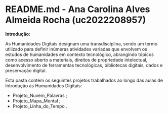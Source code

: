 # README.md - Ana Carolina Alves Almeida Rocha (uc2022208957)

**Introdução:**

As Humanidades Digitais designam uma transdisciplina, sendo um termo utilizado para definir inúmeras atividades variadas que envolvem os estudos de humanidades em contexto tecnológico, abrangindo tópicos como acesso aberto a materiais, direitos de propriedade intelectual, desenvolvimento de ferramentas tecnológicas, bibliotecas digitais, dados e preservação digital.


Esta pasta contém os seguintes projetos trabalhados ao longo das aulas de Introdução às Humanidades Digitais:
- Projeto_Nuvem_Palavras ;
- Projeto_Mapa_Mental ;
- Projeto_Linha_do_Tempo . 

